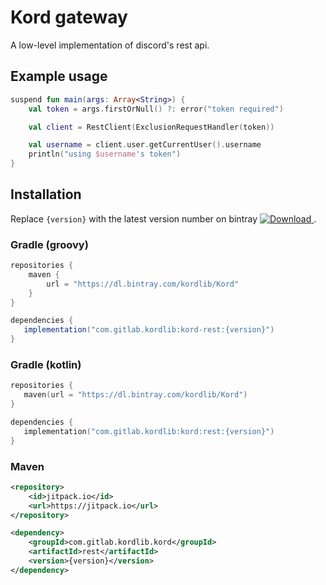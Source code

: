 # Kord gateway

A low-level implementation of discord's rest api.

## Example usage

```kotlin
suspend fun main(args: Array<String>) {
    val token = args.firstOrNull() ?: error("token required")

    val client = RestClient(ExclusionRequestHandler(token))

    val username = client.user.getCurrentUser().username
    println("using $username's token")
}
``` 

## Installation

Replace `{version}` with the latest version number on bintray [ ![Download](https://api.bintray.com/packages/kordlib/Kord/Kord/images/download.svg) ](https://bintray.com/kordlib/Kord/Kord/_latestVersion).

### Gradle (groovy)

```groovy
repositories {
    maven {
        url = "https://dl.bintray.com/kordlib/Kord"
    }
}
```

```groovy
dependencies {
   implementation("com.gitlab.kordlib:kord-rest:{version}")
}
```

### Gradle (kotlin)

```kotlin
repositories {
   maven(url = "https://dl.bintray.com/kordlib/Kord")
}
```

```kotlin
dependencies {
   implementation("com.gitlab.kordlib:kord:rest:{version}")
}
```

### Maven

```xml
<repository>
    <id>jitpack.io</id>
    <url>https://jitpack.io</url>
</repository>
```

```xml
<dependency>
    <groupId>com.gitlab.kordlib.kord</groupId>
    <artifactId>rest</artifactId>
    <version>{version}</version>
</dependency>
```